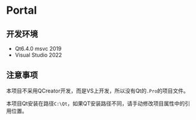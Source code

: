 # Portal

## 开发环境
* Qt6.4.0 msvc 2019
* Visual Studio 2022

## 注意事项
本项目不采用QCreator开发，而是VS上开发，所以没有Qt的`.Pro`的项目文件。

本项目Qt安装在路径`C:\Qt`，如果QT安装路径不同，请手动修改项目属性中的引用位置。
